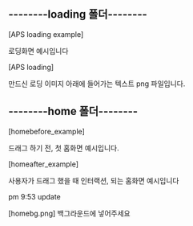 ## ﻿--------loading 폴더--------

[APS loading example]

로딩화면 예시입니다

[APS loading]

만드신 로딩 이미지 아래에 들어가는 텍스트 png 파일입니다.




## --------home 폴더--------

[homebefore_example]

드래그 하기 전, 첫 홈화면 예시입니다.


[homeafter_example]

사용자가 드래그 했을 때 인터랙션, 되는 홈화면 예시입니다


pm 9:53 update

[homebg.png]
백그라운드에 넣어주세요

